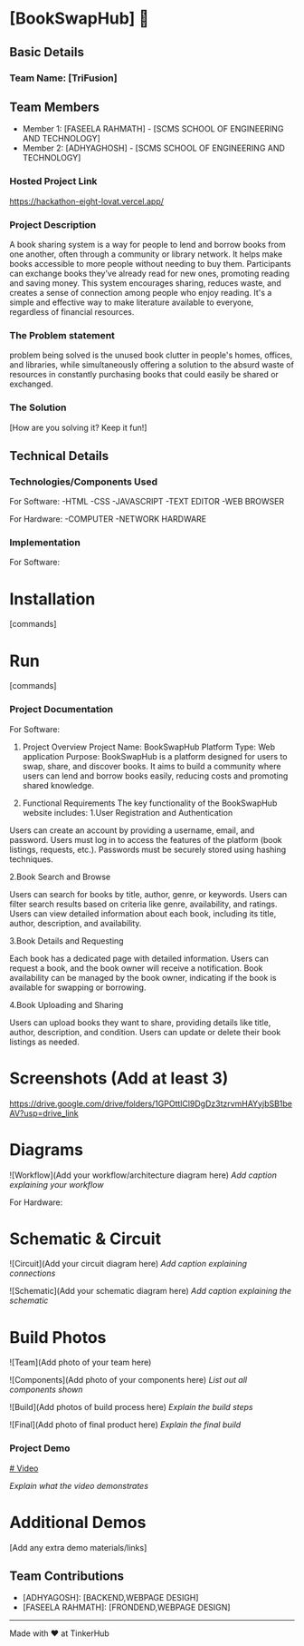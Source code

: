 # [BookSwapHub] 🎯


## Basic Details
### Team Name: [TriFusion]


## Team Members
- Member 1: [FASEELA RAHMATH] - [SCMS SCHOOL OF ENGINEERING AND TECHNOLOGY]
- Member 2: [ADHYAGHOSH] - [SCMS SCHOOL OF ENGINEERING AND TECHNOLOGY]


### Hosted Project Link
https://hackathon-eight-lovat.vercel.app/

### Project Description
A book sharing system is a way for people to lend and borrow books from one another, often through a community or library network. It helps make books accessible to more people without needing to buy them. Participants can exchange books they’ve already read for new ones, promoting reading and saving money. This system encourages sharing, reduces waste, and creates a sense of connection among people who enjoy reading. It's a simple and effective way to make literature available to everyone, regardless of financial resources.

### The Problem statement
problem being solved is the unused book clutter in people's homes, offices, and libraries, while simultaneously offering a solution to the absurd waste of resources in constantly purchasing books that could easily be shared or exchanged.

### The Solution
[How are you solving it? Keep it fun!]

## Technical Details
### Technologies/Components Used
For Software:
-HTML
-CSS
-JAVASCRIPT
-TEXT EDITOR
-WEB BROWSER

For Hardware:
-COMPUTER
-NETWORK HARDWARE

### Implementation
For Software:
# Installation
[commands]

# Run
[commands]

### Project Documentation
For Software:
1. Project Overview
Project Name: BookSwapHub
Platform Type: Web application
Purpose: BookSwapHub is a platform designed for users to swap, share, and discover books. It aims to build a community where users can lend and borrow books easily, reducing costs and promoting shared knowledge.

2. Functional Requirements
The key functionality of the BookSwapHub website includes:
  1.User Registration and Authentication

Users can create an account by providing a username, email, and password.
Users must log in to access the features of the platform (book listings, requests, etc.).
Passwords must be securely stored using hashing techniques.

2.Book Search and Browse

Users can search for books by title, author, genre, or keywords.
Users can filter search results based on criteria like genre, availability, and ratings.
Users can view detailed information about each book, including its title, author, description, and availability.

3.Book Details and Requesting

Each book has a dedicated page with detailed information.
Users can request a book, and the book owner will receive a notification.
Book availability can be managed by the book owner, indicating if the book is available for swapping or borrowing.

4.Book Uploading and Sharing

Users can upload books they want to share, providing details like title, author, description, and condition.
Users can update or delete their book listings as needed.


# Screenshots (Add at least 3)
https://drive.google.com/drive/folders/1GPOttlCl9DgDz3tzrvmHAYyjbSB1beAV?usp=drive_link
# Diagrams
![Workflow](Add your workflow/architecture diagram here)
*Add caption explaining your workflow*

For Hardware:

# Schematic & Circuit
![Circuit](Add your circuit diagram here)
*Add caption explaining connections*

![Schematic](Add your schematic diagram here)
*Add caption explaining the schematic*

# Build Photos
![Team](Add photo of your team here)


![Components](Add photo of your components here)
*List out all components shown*

![Build](Add photos of build process here)
*Explain the build steps*

![Final](Add photo of final product here)
*Explain the final build*

### Project Demo
[# Video](https://drive.google.com/file/d/1uAvMtv6KdfUN7UtLXrcIpqjvcDOCTmSr/view?usp=drive_link)

*Explain what the video demonstrates*

# Additional Demos
[Add any extra demo materials/links]

## Team Contributions
- [ADHYAGOSH]: [BACKEND,WEBPAGE DESIGH]
- [FASEELA RAHMATH]: [FRONDEND,WEBPAGE DESIGN]


---
Made with ❤️ at TinkerHub
